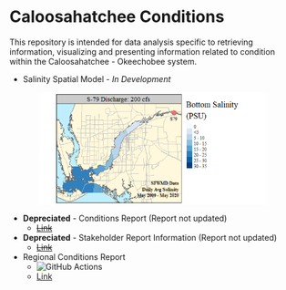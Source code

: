 Caloosahatchee Conditions
================

This repository is intended for data analysis specific to retrieving
information, visualizing and presenting information related to condition
within the Caloosahatchee - Okeechobee system.

-   Salinity Spatial Model - *In Development*

<img src="./Plots/Surf_bot_da_GAM.gif" width="79%" style="display: block; margin: auto;" />

-   **Depreciated** - Conditions Report (Report not updated)
    -   ~~[Link](https://sccf-tech.github.io/CRE_Conditions/report/CRE_REPORT.html)~~
-   **Depreciated** - Stakeholder Report Information (Report not
    updated)
    -   ~~[Link](https://sccf-tech.github.io/CRE_Conditions/report/stakeholder_data.html)~~
-   Regional Conditions Report
    -   ![GitHub
        Actions](https://github.com/sccf-tech/CRE_Conditions/actions/workflows/RegionalReport.yaml/badge.svg "fig:")
    -   [Link](https://sccf-tech.github.io/CRE_Conditions/report/RegionalConditions)
